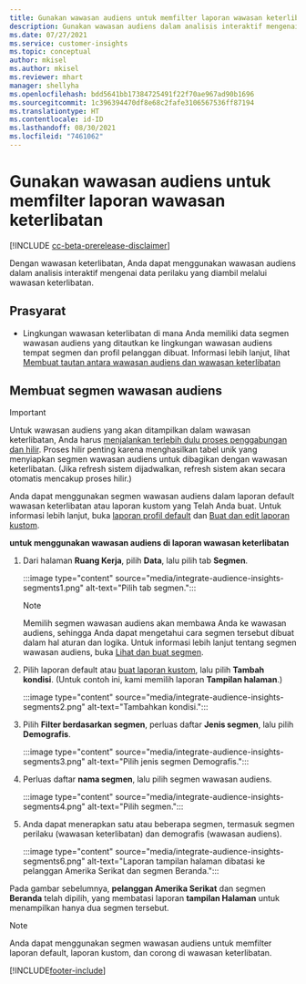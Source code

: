 ```yaml
---
title: Gunakan wawasan audiens untuk memfilter laporan wawasan keterlibatan
description: Gunakan wawasan audiens dalam analisis interaktif mengenai data perilaku yang diambil melalui wawasan keterlibatan di situs web pelanggan.
ms.date: 07/27/2021
ms.service: customer-insights
ms.topic: conceptual
author: mkisel
ms.author: mkisel
ms.reviewer: mhart
manager: shellyha
ms.openlocfilehash: bdd5641bb17384725491f22f70ae967ad90b1696
ms.sourcegitcommit: 1c396394470df8e68c2fafe3106567536ff87194
ms.translationtype: HT
ms.contentlocale: id-ID
ms.lasthandoff: 08/30/2021
ms.locfileid: "7461062"
---
```

# <a name="use-audience-insights-segments-to-filter-engagement-insights-reports"></a>Gunakan wawasan audiens untuk memfilter laporan wawasan keterlibatan

[!INCLUDE [cc-beta-prerelease-disclaimer](includes/cc-beta-prerelease-disclaimer.md)]

Dengan wawasan keterlibatan, Anda dapat menggunakan wawasan audiens dalam analisis interaktif mengenai data perilaku yang diambil melalui wawasan keterlibatan.

## <a name="prerequisite"></a>Prasyarat

- Lingkungan wawasan keterlibatan di mana Anda memiliki data segmen wawasan audiens yang ditautkan ke lingkungan wawasan audiens tempat segmen dan profil pelanggan dibuat. Informasi lebih lanjut, lihat [Membuat tautan antara wawasan audiens dan wawasan keterlibatan](integrate-audience-insights-engagement-insights.md)

## <a name="create-audience-insights-segments"></a>Membuat segmen wawasan audiens 

> [!IMPORTANT]
> Untuk wawasan audiens yang akan ditampilkan dalam wawasan keterlibatan, Anda harus [menjalankan terlebih dulu proses penggabungan dan hilir](../audience-insights/merge-entities.md). Proses hilir penting karena menghasilkan tabel unik yang menyiapkan segmen wawasan audiens untuk dibagikan dengan wawasan keterlibatan. (Jika refresh sistem dijadwalkan, refresh sistem akan secara otomatis mencakup proses hilir.)

Anda dapat menggunakan segmen wawasan audiens dalam laporan default wawasan keterlibatan atau laporan kustom yang Telah Anda buat. Untuk informasi lebih lanjut, buka [laporan profil default](profile-reports.md) dan [Buat dan edit laporan kustom](custom-reports.md).

**untuk menggunakan wawasan audiens di laporan wawasan keterlibatan**

1. Dari halaman **Ruang Kerja**, pilih **Data**, lalu pilih tab **Segmen**.

    :::image type="content" source="media/integrate-audience-insights-segments1.png" alt-text="Pilih tab segmen.":::

   >[!NOTE]
   > Memilih segmen wawasan audiens akan membawa Anda ke wawasan audiens, sehingga Anda dapat mengetahui cara segmen tersebut dibuat dalam hal aturan dan logika. Untuk informasi lebih lanjut tentang segmen wawasan audiens, buka [Lihat dan buat segmen](../audience-insights/segments.md).

2. Pilih laporan default atau [buat laporan kustom](custom-reports.md), lalu pilih **Tambah kondisi**. (Untuk contoh ini, kami memilih laporan **Tampilan halaman**.)

    :::image type="content" source="media/integrate-audience-insights-segments2.png" alt-text="Tambahkan kondisi.":::

3. Pilih **Filter berdasarkan segmen**, perluas daftar **Jenis segmen**, lalu pilih **Demografis**.

    :::image type="content" source="media/integrate-audience-insights-segments3.png" alt-text="Pilih jenis segmen Demografis.":::

4. Perluas daftar **nama segmen**, lalu pilih segmen wawasan audiens.

    :::image type="content" source="media/integrate-audience-insights-segments4.png" alt-text="Pilih segmen.":::

5. Anda dapat menerapkan satu atau beberapa segmen, termasuk segmen perilaku (wawasan keterlibatan) dan demografis (wawasan audiens). 

    :::image type="content" source="media/integrate-audience-insights-segments6.png" alt-text="Laporan tampilan halaman dibatasi ke pelanggan Amerika Serikat dan segmen Beranda.":::

Pada gambar sebelumnya, **pelanggan Amerika Serikat** dan segmen **Beranda** telah dipilih, yang membatasi laporan **tampilan Halaman** untuk menampilkan hanya dua segmen tersebut. 


>[!NOTE]
> Anda dapat menggunakan segmen wawasan audiens untuk memfilter laporan default, laporan kustom, dan corong di wawasan keterlibatan. 


[!INCLUDE[footer-include](../includes/footer-banner.md)]